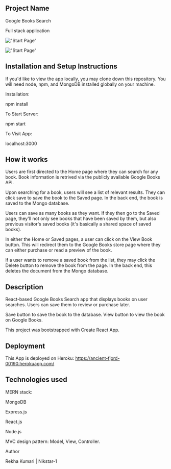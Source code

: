 ## Project Name

Google Books Search


Full stack application


!["Start Page"](GoogleBooks/client/src/images/books.png "Start page.")

!["Start Page"](GoogleBooks/client/src/images/books2.png "Start page.")
​

## Installation and Setup Instructions
If you'd like to view the app locally, you may clone down this repository. You will need node, npm, and MongoDB installed globally on your machine.

Installation:

npm install

To Start Server:

npm start

To Visit App:

localhost:3000


## How it works
Users are first directed to the Home page where they can search for any book. Book information is retrived via the publicly available Google Books API.

Upon searching for a book, users will see a list of relevant results. They can click save to save the book to the Saved page. In the back end, the book is saved to the Mongo database.

Users can save as many books as they want. If they then go to the Saved page, they'll not only see books that have been saved by them, but also previous visitor's saved books (it's basically a shared space of saved books).

In either the Home or Saved pages, a user can click on the View Book button. This will redirect them to the Google Books store page where they can either purchase or read a preview of the book.

If a user wants to remove a saved book from the list, they may click the Delete button to remove the book from the page. In the back end, this deletes the document from the Mongo database.



## Description
React-based Google Books Search app that displays books on user searches. Users can save them to review or purchase later.

Save button to save the book to the database.
View button to view the book on Google Books.

This project was bootstrapped with Create React App.

## Deployment
This App is deployed on Heroku: https://ancient-fjord-00190.herokuapp.com/

## Technologies used

MERN stack:


MongoDB

Express.js

React.js

Node.js


MVC design pattern: Model, View, Controller.

Author


Rekha Kumari | Nikstar-1